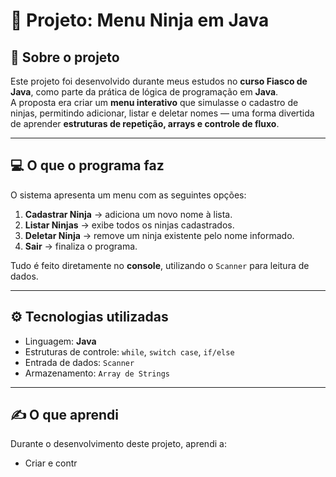 # 🥷 Projeto: Menu Ninja em Java

## 🧠 Sobre o projeto
Este projeto foi desenvolvido durante meus estudos no **curso Fiasco de Java**, como parte da prática de lógica de programação em **Java**.  
A proposta era criar um **menu interativo** que simulasse o cadastro de ninjas, permitindo adicionar, listar e deletar nomes — uma forma divertida de aprender **estruturas de repetição, arrays e controle de fluxo**.

---

## 💻 O que o programa faz
O sistema apresenta um menu com as seguintes opções:

1. **Cadastrar Ninja** → adiciona um novo nome à lista.  
2. **Listar Ninjas** → exibe todos os ninjas cadastrados.  
3. **Deletar Ninja** → remove um ninja existente pelo nome informado.  
4. **Sair** → finaliza o programa.

Tudo é feito diretamente no **console**, utilizando o `Scanner` para leitura de dados.

---

## ⚙️ Tecnologias utilizadas
- Linguagem: **Java**
- Estruturas de controle: `while`, `switch case`, `if/else`
- Entrada de dados: `Scanner`
- Armazenamento: `Array de Strings`

---

## ✍️ O que aprendi
Durante o desenvolvimento deste projeto, aprendi a:
- Criar e contr
